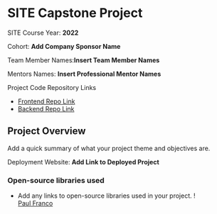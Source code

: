 
# SITE Capstone Project

SITE Course Year: **2022**

Cohort: **Add Company Sponsor Name**

Team Member Names:**Insert Team Member Names**

Mentors Names: **Insert Professional Mentor Names**

Project Code Repository Links

* [Frontend Repo Link]()
* [Backend Repo Link]()

## Project Overview

Add a quick summary of what your project theme and objectives are. 

Deployment Website: **Add Link to Deployed Project**

### Open-source libraries used

- Add any links to open-source libraries used in your project.
!<div class="badge-base LI-profile-badge" data-locale="en_US" data-size="medium" data-theme="dark" data-type="VERTICAL" data-vanity="paulfranco12" data-version="v1"><a class="badge-base__link LI-simple-link" href="https://www.linkedin.com/in/paulfranco12?trk=profile-badge">Paul Franco</a></div>
              
